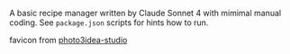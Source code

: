 A basic recipe manager written by Claude Sonnet 4 with mimimal manual coding. See `package.json` scripts for hints how to run.

favicon from [photo3idea-studio](https://www.flaticon.com/authors/photo3idea-studio)
